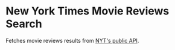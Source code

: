 # New York Times Movie Reviews Search

Fetches movie reviews results from [NYT's public
API](http://developer.nytimes.com/docs/read/movie_reviews_api#).

